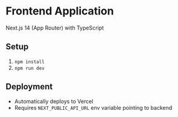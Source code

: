 # Frontend Application

Next.js 14 (App Router) with TypeScript

## Setup
1. `npm install`
2. `npm run dev`

## Deployment
- Automatically deploys to Vercel
- Requires `NEXT_PUBLIC_API_URL` env variable pointing to backend
